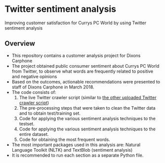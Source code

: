  # Twitter sentiment analysis
Improving customer satisfaction  for Currys PC World by using Twitter sentiment analysis

## Overview

- This repository contains a customer analysis project for Dixons Carphone 
- The project obtained public consumer sentiment about Currys PC World from Twitter, to observe what words are frequently related to positive and negative opinions
- Based on the outcomes, actionable recommendations were presented to staff of Dixons Carphone in March 2018.
- The code consists of:
  1. The live Twitter crawler script (similar to [the other uploaded Twitter crawler script](https://github.com/oliverk1/live-twitter-crawler))
  2. The pre-processing steps that were taken to clean the Twitter data and to obtain test/training set. 
  3. Code for applying the various sentiment analysis techniques to the testset.
  4. Code for applying the various sentiment analysis techniques to the entire dataset.
  5. Code for obtaining the most frequent words.
- The most important packages used in this analysis are: Natural Language Toolkit (NLTK) and TextBlob (sentiment analysis)
- It is recommended to run each section as a separate Python file.
